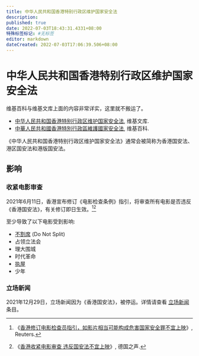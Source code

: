 ```yaml
---
title: 中华人民共和国香港特别行政区维护国家安全法
description:
published: true
date: 2022-07-03T18:43:31.4331+08:00
特殊标签标记: #无标签
editor: markdown
dateCreated: 2022-07-03T17:06:39.506+08:00
---
```


# 中华人民共和国香港特别行政区维护国家安全法

维基百科与维基文库上面的内容非常详实，这里就不搬运了。

+   [中华人民共和国香港特别行政区维护国家安全法](https://zh.wikisource.org/wiki/中华人民共和国香港特别行政区维护国家安全法), 维基文库.
+   [中華人民共和國香港特別行政區維護國家安全法](https://zh.wikipedia.org/zh/中華人民共和國香港特別行政區維護國家安全法), 维基百科.

《中华人民共和国香港特别行政区维护国家安全法》通常会被简称为香港国安法、港区国安法和港版国安法。

## 影响

### 收紧电影审查

2021年6月11日，香港宣布修订《电影检查条例》指引，将审查所有电影是否违反《香港国安法》，有关修订即日生效。[^rt611][^57857570]

[^rt611]: 《[香港修订电影检查员指引，如影片相当可能构成危害国家安全罪不宜上映](https://web.archive.org/web/20210612013733if_/https://www.reuters.com/article/香港修订电影检查员指引，如影片相当可能构成危害国家安全罪不宜上映-idCNL3S2NT198)》, Reuters.

[^57857570]: 《[香港收紧电影审查 违反国安法不宜上映](https://web.archive.org/web/20210628020553/https://www.dw.com/zh/香港收紧电影审查-违反国安法不宜上映/a-57857570)》, 德国之声.

至少导致了以下电影受到影响:

+   [不割席][] (Do Not Split)
+   占领立法会
+   理大围城
+   时代革命
+   [执屋](/video/执屋.md)
+   少年

[不割席]: /video/93rd_Academy_Awards.md

### 立场新闻

2021年12月29日，立场新闻因为《香港国安法》，被停运。详情请查看 [立场新闻][] 条目。

[立场新闻]: /company/立场新闻.md
